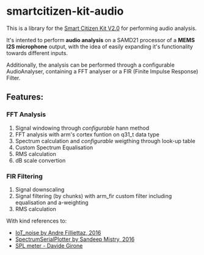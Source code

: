 # smartcitizen-kit-audio

This is a library for the [Smart Citizen Kit V2.0](https://github.com/fablabbcn/smartcitizen-kit-20) for performing audio analysis.

It's intented to perform **audio analysis** on a SAMD21 processor of a **MEMS I2S microphone** output, with the idea of easily expanding it's functionality towards different inputs.

Additionally, the analysis can be performed through a configurable AudioAnalyser, containing a FFT analyser or a FIR (Finite Impulse Response) Filter.

## Features:

### FFT Analysis

1. Signal windowing through _configurable_ hann method
2. FFT analysis with arm's cortex funtion on q31_t data type
3. Spectrum calculation and _configurable_ weigthing through look-up table
4. Custom Spectrum Equalisation
6. RMS calculation
7. dB scale convertion

### FIR Filtering

1. Signal downscaling
2. Signal filtering (by chunks) with arm_fir custom filter including equalisation and a-weighting
3. RMS calculation


With kind references to:

 * [IoT_noise by Andre Filliettaz, 2016](https://github.com/andrentaz/iot-noise/tree/4eed813a5d868e7a4ff47a5fa0936d3415a5737d)
 * [SpectrumSerialPlotter by Sandeep Mistry, 2016](https://github.com/arduino-libraries/ArduinoSound/tree/master/examples)
 * [SPL meter - Davide Girone](http://davidegironi.blogspot.com.br/2014/02/a-simple-sound-pressure-level-meter-spl.html#.WCxnlHUrK03)
 
